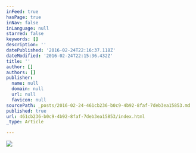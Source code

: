 ```yaml
---
inFeed: true
hasPage: true
inNav: false
inLanguage: null
starred: false
keywords: []
description: ''
datePublished: '2016-02-24T22:16:37.118Z'
dateModified: '2016-02-24T22:15:36.432Z'
title: ''
author: []
authors: []
publisher:
  name: null
  domain: null
  url: null
  favicon: null
sourcePath: _posts/2016-02-24-461cb236-b0c9-4b92-8faf-7deb3ea15853.md
published: true
url: 461cb236-b0c9-4b92-8faf-7deb3ea15853/index.html
_type: Article

---
```

![](https://the-grid-user-content.s3-us-west-2.amazonaws.com/3e9e5708-9ce4-499f-b38d-13788b1e2a5c.jpg)